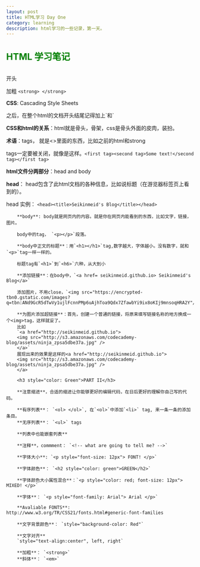 ```yaml
---
layout: post
title: HTML学习 Day One
category: learning
description: html学习的一些记录，第一天。
---
```


<h4 style="color:green;font-size: 24px">HTML 学习笔记</h4>

开头<!DOCTYPE html>

加粗 `<strong> </strong>`

**CSS**: Cascading Style Sheets

<!DOCTYPE>之后，在整个html的文档开头结尾记得加上`<html>和</html>`

**CSS和html的关系**：html就是骨头，骨架，css是骨头外面的皮肉，装扮。

**术语**：tags， 就是<>里面的东西，比如之前的html和strong

tags一定要被关闭，就像是这样。`<first tag><second tag>Some text!</second tag></first tag>`

**html文件分两部分**：head and body

**head**： head包含了此html文档的各种信息，比如说标题（在游览器标签页上看到的）。

head 实例：
        `<head><title>Seikinmeid's Blog</title></head>`

        **body**: body就是网页内的内容。就是你在网页内能看到的东西，比如文字，链接，图片。

        body中的tag， `<p></p>`段落。

        **body中正文的标题**：用`<h1></h1>`tag,数字越大，字体越小。没有数字，就和`<p>`tag一样一样的。

        标题tag有`<h1>`到`<h6>`六种，从大到小

        **添加链接**：在body中，`<a href= seikinmeid.github.io> Seikinmeid's Blog</a>`

        添加图片，不用close，`<img src="https://encrypted-tbn0.gstatic.com/images?q=tbn:ANd9GcR5dTwVy1ujlFcnnPMp6uAjhToa9Qdx7ZfawbYi9ix8oKIj9mnsoqHRA2Y"/>`

        **为图片添加超链接**：首先，创建一个普通的链接，将原来填写链接名称的地方换成一个<img>tag，这样就妥了。
        比如
        `<a href="http://seikinmeid.github.io">
        <img src="http://s3.amazonaws.com/codecademy-blog/assets/ninja_zpsa5dbe37a.jpg" />
        </a>`
        展现出来的效果是这样的<a href="http://seikinmeid.github.io">
        <img src="http://s3.amazonaws.com/codecademy-blog/assets/ninja_zpsa5dbe37a.jpg" />
        </a>

        <h3 style="color: Green">PART II</h3>

        **注意缩进**，合适的缩进让你能够更好的编辑代码，在日后更好的理解你自己写的代码。

        **有序列表**： `<ol> </ol>`, 在`<ol>`中添加`<li>` tag, 来一条一条的添加条目。
        **无序列表**： `<ul>` tags

        **列表中也能嵌套列表**

        **注释**，commment： `<!-- what are going to tell me? -->`

        **字体大小**: `<p style="font-size: 12px"> FONT! </p>`

        **字体颜色**： `<h2 style="color: green">GREEN</h2>`

        **字体颜色大小属性混合**：`<p style="color: red; font-size: 12px"> MIXED! </p>`

        **字体**： `<p style="font-family: Arial"> Arial </p>`

        **Avaliable FONTS**: http://www.w3.org/TR/CSS21/fonts.html#generic-font-families

        **文字背景颜色**： `style="background-color: Red"`

        **文字对齐**
        `style="text-align:center", left, right`

        **加粗**： `<strong>`
        **斜体**： `<em>`
